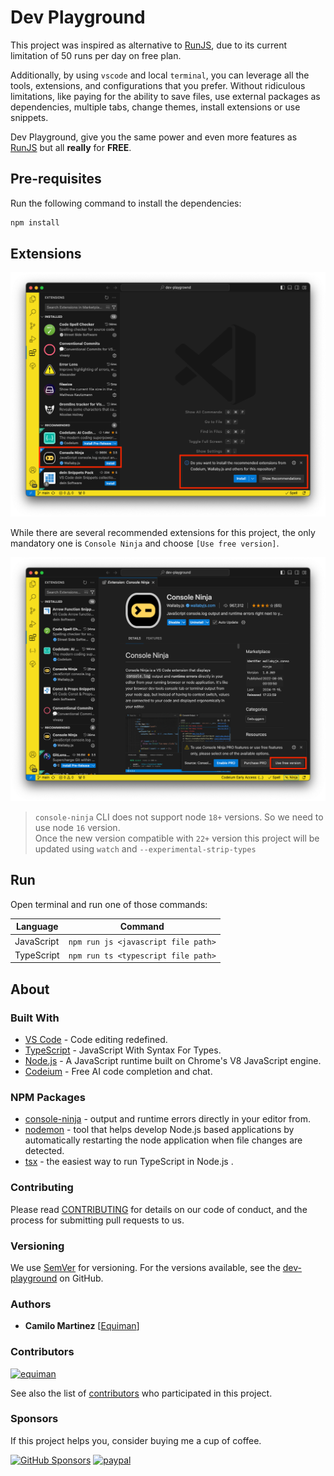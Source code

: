 # Dev Playground

This project was inspired as alternative to [RunJS](https://runjs.app/), due to its current limitation of 50 runs per day on free plan.

Additionally, by using `vscode` and local `terminal`, you can leverage all the tools, extensions, and configurations that you prefer.
Without ridiculous limitations, like paying for the ability to save files, use external packages as dependencies, multiple tabs, change themes, install extensions or use snippets.  

Dev Playground, give you the same power and even more features as [RunJS](https://runjs.app/) but all **really** for **FREE**.

## Pre-requisites

Run the following command to install the dependencies:

```bash
npm install
```

## Extensions

![recommended](.github/assets/extensions.png)

While there are several recommended extensions for this project, the only mandatory one is `Console Ninja` and choose `[Use free version]`.

![console-ninja-free](.github/assets/console-ninja-free.png)

> `console-ninja` CLI does not support node `18+` versions. So we need to use node `16` version.  
> Once the new version compatible with `22+` version this project will be updated using `watch` and `--experimental-strip-types`

## Run

Open terminal and run one of those commands:

| Language   | Command                             |
| ---------- | ----------------------------------- |
| JavaScript | `npm run js <javascript file path>` |
| TypeScript | `npm run ts <typescript file path>` |

## About

### Built With

- [VS Code](https://code.visualstudio.com/) - Code editing redefined.
- [TypeScript](https://www.typescriptlang.org) - JavaScript With Syntax For Types.
- [Node.js](https://nodejs.org/) - A JavaScript runtime built on Chrome's V8 JavaScript engine.
- [Codeium](https://codeium.com/) - Free AI code completion and chat.

### NPM Packages

- [console-ninja](https://www.npmjs.com/package/console-ninja) - output and runtime errors directly in your editor from.
- [nodemon](https://www.npmjs.com/package/nodemon) - tool that helps develop Node.js based applications by automatically restarting the node application when file changes are detected.
- [tsx](https://www.npmjs.com/package/tsx) - the easiest way to run TypeScript in Node.js
.

### Contributing

Please read [CONTRIBUTING](CONTRIBUTING.md) for details on our code of conduct, and the process for submitting pull requests to us.

### Versioning

We use [SemVer](http://semver.org/) for versioning. For the versions available, see the [dev-playground](https://github.com/deinsoftware/dev-playground/tags) on GitHub.

### Authors

- **Camilo Martinez** [[Equiman](http://github.com/equiman)]

### Contributors

[![equiman](https://avatars.githubusercontent.com/u/933393?s=60&v=4)](https://github.com/equiman)

See also the list of [contributors](https://github.com/deinsoftware/dev-playground/contributors) who participated in this project.

### Sponsors

If this project helps you, consider buying me a cup of coffee.

[![GitHub Sponsors](https://img.shields.io/badge/-GitHub%20Sponsors-gray?style=flat&labelColor=171515&logo=github&logoColor=white&link=https://github.com/sponsors/deinsoftware)](https://github.com/sponsors/deinsoftware)
[![paypal](https://img.shields.io/badge/-PayPal-gray?style=flat&labelColor=00457C&logo=paypal&logoColor=white&link=https://paypal.me/equiman/3)](https://paypal.me/equiman/3)
